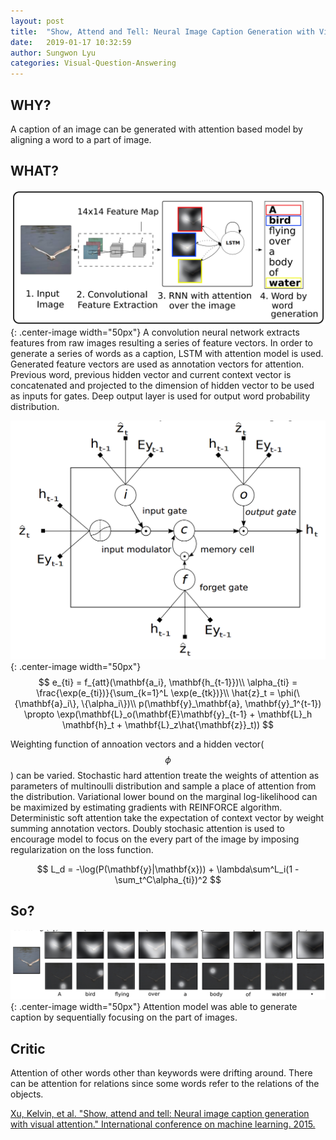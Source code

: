 ```yaml
---
layout: post
title:  "Show, Attend and Tell: Neural Image Caption Generation with Visual Attention"
date:   2019-01-17 10:32:59
author: Sungwon Lyu
categories: Visual-Question-Answering
---
```


## WHY? 
A caption of an image can be generated with attention based model by aligning a word to a part of image. 

## WHAT?
![image](/assets/images/nicg1.png){: .center-image width="50px"}
A convolution neural network extracts features from raw images resulting a series of feature vectors. In order to generate a series of words as a caption, LSTM with attention model is used. Generated feature vectors are used as annotation vectors for attention. Previous word, previous hidden vector and current context vector is concatenated and projected to the dimension of hidden vector to be used as inputs for gates. Deep output layer is used for output word probability distribution. 

![image](/assets/images/nicg2.png){: .center-image width="50px"}
$$
e_{ti} = f_{att}(\mathbf{a_i}, \mathbf{h_{t-1}})\\
\alpha_{ti} = \frac{\exp(e_{ti})}{\sum_{k=1}^L \exp(e_{tk})}\\
\hat{z}_t = \phi(\{\mathbf{a}_i\}, \{\alpha_i\})\\
p(\mathbf{y}_\mathbf{a}, \mathbf{y}_1^{t-1}) \propto \exp(\mathbf{L}_o(\mathbf{E}\mathbf{y}_{t-1} + \mathbf{L}_h \mathbf{h}_t + \mathbf{L}_z\hat{\mathbf{z}}_t))
$$

Weighting function of annoation vectors and a hidden vector($$\phi$$) can be varied. Stochastic hard attention treate the weights of attention as parameters of multinoulli distribution and sample a place of attention from the distribution. Variational lower bound on the marginal log-likelihood can be maximized by estimating gradients with REINFORCE algorithm. Deterministic soft attention take the expectation of context vector by weight summing annotation vectors. Doubly stochasic attention is used to encourage model to focus on the every part of the image by imposing regularization on the loss function.

$$
L_d = -\log(P(\mathbf{y}|\mathbf{x})) + \lambda\sum^L_i(1 - \sum_t^C\alpha_{ti})^2
$$

## So?
![image](/assets/images/nicg3.png){: .center-image width="50px"}
Attention model was able to generate caption by sequentially focusing on the part of images. 

## Critic
Attention of other words other than keywords were drifting around. There can be attention for relations since some words refer to the relations of the objects. 

[Xu, Kelvin, et al. "Show, attend and tell: Neural image caption generation with visual attention." International conference on machine learning. 2015.](http://proceedings.mlr.press/v37/xuc15.pdf)

